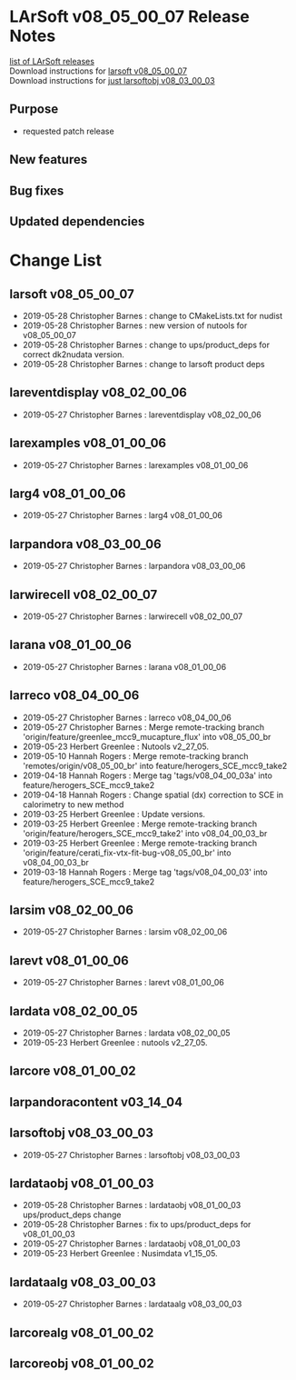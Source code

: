 # LArSoft v08_05_00_07 Release Notes



[list of LArSoft releases](LArSoft_release_list)  
Download instructions for [larsoft v08_05_00_07](http://scisoft.fnal.gov/scisoft/bundles/larsoft/v08_05_00_07/larsoft-v08_05_00_07.html)  
Download instructions for [just larsoftobj v08_03_00_03](http://scisoft.fnal.gov/scisoft/bundles/larsoftobj/v08_03_00_03/larsoftobj-v08_03_00_03.html)

## Purpose

-   requested patch release

## New features

## Bug fixes

## Updated dependencies

# Change List

## larsoft v08_05_00_07

-   2019-05-28 Christopher Barnes : change to CMakeLists.txt for nudist
-   2019-05-28 Christopher Barnes : new version of nutools for v08_05_00_07
-   2019-05-28 Christopher Barnes : change to ups/product_deps for correct dk2nudata version.
-   2019-05-28 Christopher Barnes : change to larsoft product deps

## lareventdisplay v08_02_00_06

-   2019-05-27 Christopher Barnes : lareventdisplay v08_02_00_06

## larexamples v08_01_00_06

-   2019-05-27 Christopher Barnes : larexamples v08_01_00_06

## larg4 v08_01_00_06

-   2019-05-27 Christopher Barnes : larg4 v08_01_00_06

## larpandora v08_03_00_06

-   2019-05-27 Christopher Barnes : larpandora v08_03_00_06

## larwirecell v08_02_00_07

-   2019-05-27 Christopher Barnes : larwirecell v08_02_00_07

## larana v08_01_00_06

-   2019-05-27 Christopher Barnes : larana v08_01_00_06

## larreco v08_04_00_06

-   2019-05-27 Christopher Barnes : larreco v08_04_00_06
-   2019-05-27 Christopher Barnes : Merge remote-tracking branch 'origin/feature/greenlee_mcc9_mucapture_flux' into v08_05_00_br
-   2019-05-23 Herbert Greenlee : Nutools v2_27_05.
-   2019-05-10 Hannah Rogers : Merge remote-tracking branch 'remotes/origin/v08_05_00_br' into feature/herogers_SCE_mcc9_take2
-   2019-04-18 Hannah Rogers : Merge tag 'tags/v08_04_00_03a' into feature/herogers_SCE_mcc9_take2
-   2019-04-18 Hannah Rogers : Change spatial (dx) correction to SCE in calorimetry to new method
-   2019-03-25 Herbert Greenlee : Update versions.
-   2019-03-25 Herbert Greenlee : Merge remote-tracking branch 'origin/feature/herogers_SCE_mcc9_take2' into v08_04_00_03_br
-   2019-03-25 Herbert Greenlee : Merge remote-tracking branch 'origin/feature/cerati_fix-vtx-fit-bug-v08_05_00_br' into v08_04_00_03_br
-   2019-03-18 Hannah Rogers : Merge tag 'tags/v08_04_00_03' into feature/herogers_SCE_mcc9_take2

## larsim v08_02_00_06

-   2019-05-27 Christopher Barnes : larsim v08_02_00_06

## larevt v08_01_00_06

-   2019-05-27 Christopher Barnes : larevt v08_01_00_06

## lardata v08_02_00_05

-   2019-05-27 Christopher Barnes : lardata v08_02_00_05
-   2019-05-23 Herbert Greenlee : nutools v2_27_05.

## larcore v08_01_00_02

## larpandoracontent v03_14_04

## larsoftobj v08_03_00_03

-   2019-05-27 Christopher Barnes : larsoftobj v08_03_00_03

## lardataobj v08_01_00_03

-   2019-05-28 Christopher Barnes : lardataobj v08_01_00_03 ups/product_deps change
-   2019-05-28 Christopher Barnes : fix to ups/product_deps for v08_01_00_03
-   2019-05-27 Christopher Barnes : lardataobj v08_01_00_03
-   2019-05-23 Herbert Greenlee : Nusimdata v1_15_05.

## lardataalg v08_03_00_03

-   2019-05-27 Christopher Barnes : lardataalg v08_03_00_03

## larcorealg v08_01_00_02

## larcoreobj v08_01_00_02
